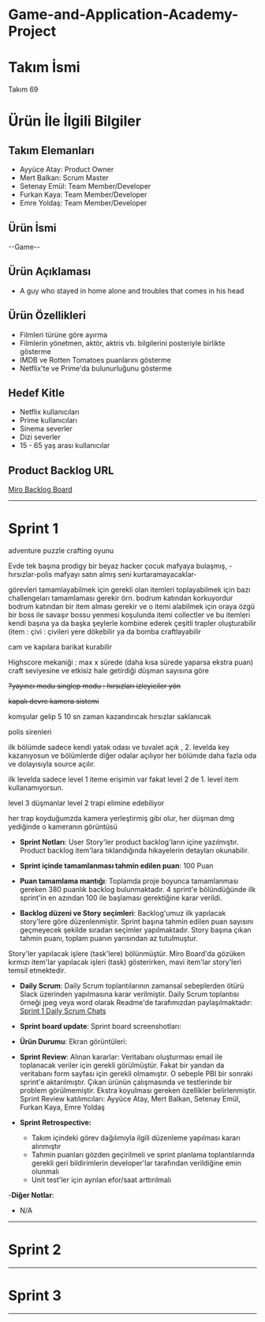 # Game-and-Application-Academy-Project

# **Takım İsmi**

Takım 69

# Ürün İle İlgili Bilgiler

## Takım Elemanları

- Ayyüce Atay: Product Owner
- Mert Balkan: Scrum Master
- Setenay Emül: Team Member/Developer
- Furkan Kaya: Team Member/Developer
- Emre Yoldaş: Team Member/Developer

## Ürün İsmi

--Game--

## Ürün Açıklaması

- A guy who stayed in home alone and troubles that comes in his head 

## Ürün Özellikleri

- Filmleri türüne göre ayırma
- Filmlerin yönetmen, aktör, aktris vb. bilgilerini posteriyle birlikte gösterme
- IMDB ve Rotten Tomatoes puanlarını gösterme
- Netflix'te ve Prime'da bulunurluğunu gösterme

## Hedef Kitle

- Netflix kullanıcıları
- Prime kullanıcıları
- Sinema severler
- Dizi severler
- 15 - 65 yaş arası kullanıcılar

## Product Backlog URL

[Miro Backlog Board](https://miro.com/app/board/uXjVOSSCpsI=/)

---

# Sprint 1

adventure puzzle crafting oyunu

Evde tek başına prodigy bir beyaz hacker çocuk mafyaya bulaşmış, -hırsızlar-polis mafyayı satın almış seni kurtaramayacaklar- 

görevleri tamamlayabilmek için gerekli olan itemleri toplayabilmek için bazı challengeları tamamlaması gerekir örn. bodrum katından korkuyordur bodrum katından bir item alması gerekir ve o itemi alabilmek için oraya özgü bir boss ile savaşır bossu yenmesi koşulunda itemi collectler ve bu itemleri kendi başına ya da başka şeylerle kombine ederek çeşitli trapler oluşturabilir (item : çivi : çivileri yere dökebilir ya da bomba craftlayabilir

cam ve kapılara barikat kurabilir

Highscore mekaniği : max x sürede (daha kısa sürede yaparsa ekstra puan) craft seviyesine ve etkisiz hale getirdiği düşman sayısına göre

~~?yayıncı modu singlep modu : hırsızları izleyiciler yön~~

~~kapalı devre kamera sistemi~~

komşular gelip 5 10 sn zaman kazandırıcak hırsızlar saklanıcak 

polis sirenleri

ilk bölümde sadece kendi yatak odası ve tuvalet açık , 2. levelda key kazanıyosun ve bölümlerde diğer odalar açılıyor her bölümde daha fazla oda ve dolayısıyla source açılır.

ilk levelda sadece level 1 iteme erişimin var fakat level 2 de 1. level item kullanamıyorsun. 

level 3 düşmanlar level 2 trapi elimine edebiliyor

her trap koyduğumzda kamera yerleştirmiş gibi olur, her düşman dmg yediğinde o kameranın görüntüsü


- **Sprint Notları**: User Story'ler product backlog'ların içine yazılmıştır. Product backlog item'lara tıklandığında hikayelerin detayları okunabilir.

- **Sprint içinde tamamlanması tahmin edilen puan**: 100 Puan

- **Puan tamamlama mantığı**: Toplamda proje boyunca tamamlanması gereken 380 puanlık backlog bulunmaktadır. 4 sprint'e bölündüğünde ilk sprint'in en azından 100 ile başlaması gerektiğine karar verildi.

- **Backlog düzeni ve Story seçimleri**: Backlog'umuz ilk yapılacak story'lere göre düzenlenmiştir. Sprint başına tahmin edilen puan sayısını geçmeyecek şekilde sıradan seçimler yapılmaktadır. Story başına çıkan tahmin puanı, toplam puanın yarısından az tutulmuştur. 

Story'ler yapılacak işlere (task'lere) bölünmüştür. Miro Board'da gözüken kırmızı item'lar yapılacak işleri (task) gösterirken, mavi item'lar story'leri temsil etmektedir.

- **Daily Scrum**: Daily Scrum toplantılarının zamansal sebeplerden ötürü Slack üzerinden yapılmasına karar verilmiştir. Daily Scrum toplantısı örneği jpeg veya word olarak Readme'de tarafımızdan paylaşılmaktadır: [Sprint 1 Daily Scrum Chats](https://github.com/OyunveUygulamaAkademisi/BootcampScrumTemplate/blob/main/ProjectManagement/Sprint1Documents/DailyScrumMeetingNotesSprint1.docx?raw=true)

- **Sprint board update**: Sprint board screenshotları: 

- **Ürün Durumu**: Ekran görüntüleri:

- **Sprint Review**: 
Alınan kararlar: Veritabanı oluşturması email ile toplanacak veriler için gerekli görülmüştür. Fakat bir yandan da veritabanı form sayfası için gerekli olmamıştır. O sebeple PBI bir sonraki sprint'e aktarılmıştır. Çıkan ürünün çalışmasında ve testlerinde bir problem görülmemiştir. Ekstra koyulması gereken özellikler belirlenmiştir. Sprint Review katılımcıları: Ayyüce Atay, Mert Balkan, Setenay Emül, Furkan Kaya, Emre Yoldaş

- **Sprint Retrospective:**
  - Takım içindeki görev dağılımıyla ilgili düzenleme yapılması kararı alınmıştır
  - Tahmin puanları gözden geçirilmeli ve sprint planlama toplantılarında gerekli geri bildirimlerin developer'lar tarafından verildiğine emin olunmalı
  - Unit test'ler için ayrılan efor/saat arttırılmalı 

-**Diğer Notlar**:
- N/A

---

# Sprint 2


---

# Sprint 3

---
